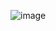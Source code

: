 
![image](https://github.com/UbaidUllah00/Calculator_from_js/assets/153269589/f15d058d-0bf8-4aec-ad2a-f40d7ea12589)
